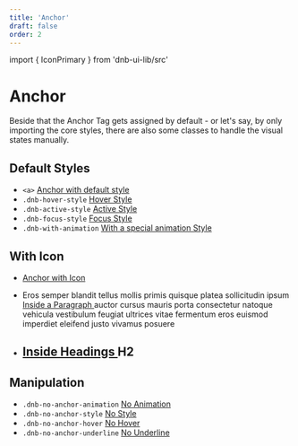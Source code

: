 ```yaml
---
title: 'Anchor'
draft: false
order: 2
---
```


import { IconPrimary } from 'dnb-ui-lib/src'

# Anchor

Beside that the Anchor Tag gets assigned by default - or let's say, by only importing the core styles, there are also some classes to handle the visual states manually.

## Default Styles

- `<a>` <a href="/" >Anchor with default style</a>
- `.dnb-hover-style` <a href="/" class="dnb-hover-style">Hover Style</a>
- `.dnb-active-style` <a href="/" class="dnb-active-style">Active Style</a>
- `.dnb-focus-style` <a href="/" class="dnb-focus-style">Focus Style</a>
- `.dnb-with-animation` <a href="/" class="dnb-with-animation">With a special animation Style</a>

## With Icon

- <a href="/">Anchor with Icon <IconPrimary icon="chevron_right" /></a>
- <p>
    Eros semper blandit tellus mollis primis quisque platea sollicitudin
    ipsum <a href="/">Inside a Paragraph <IconPrimary icon="bell" /></a> auctor cursus mauris porta consectetur natoque vehicula vestibulum feugiat ultrices vitae fermentum eros euismod imperdiet eleifend justo vivamus posuere
  </p>
- <h2>
    <a href="/">Inside Headings <IconPrimary icon="bell" /></a> H2
  </h2>

## Manipulation

- `.dnb-no-anchor-animation` <a href="/" class="dnb-no-anchor-animation">No Animation</a>
- `.dnb-no-anchor-style` <a href="/" class="dnb-no-anchor-style">No Style</a>
- `.dnb-no-anchor-hover` <a href="/" class="dnb-no-anchor-hover">No Hover</a>
- `.dnb-no-anchor-underline` <a href="/" class="dnb-no-anchor-underline">No Underline</a>
